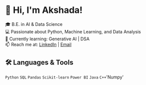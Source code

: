 

# 👋 Hi, I'm Akshada!

🎓 B.E. in AI & Data Science  
💻 Passionate about Python, Machine Learning, and Data Analysis  
🌱 Currently learning: Generative AI | DSA  
📫 Reach me at: [LinkedIn](https://linkedin.com/akshada-jejurkar) | [Email](akshadajejurkar7@email.com)


## 🛠️ Languages & Tools
`Python` `SQL` `Pandas` `Scikit-learn` `Power BI` `Java` `C++`'Numpy'


